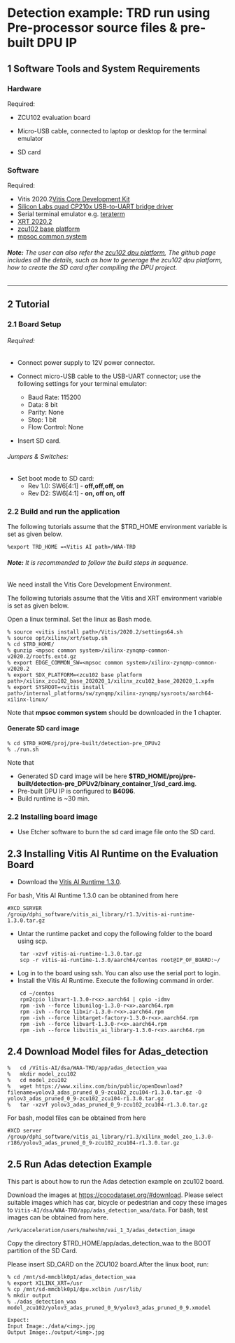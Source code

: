 # Detection example: TRD run using Pre-processor source files & pre-built DPU IP

## 1 Software Tools and System Requirements

### Hardware

Required:

- ZCU102 evaluation board

- Micro-USB cable, connected to laptop or desktop for the terminal emulator

- SD card

### Software

  Required:
  - Vitis 2020.2[Vitis Core Development Kit](https://www.xilinx.com/support/download/index.html/content/xilinx/en/downloadNav/vitis/2020-2.html) 
  - [Silicon Labs quad CP210x USB-to-UART bridge driver](http://www.silabs.com/products/mcu/Pages/USBtoUARTBridgeVCPDrivers.aspx)
  - Serial terminal emulator e.g. [teraterm](http://logmett.com/tera-term-the-latest-version)
  - [XRT 2020.2](https://github.com/Xilinx/XRT/tree/2020.2)
  - [zcu102 base platform](https://www.xilinx.com/support/download/index.html/content/xilinx/en/downloadNav/embedded-platforms.html)
  - [mpsoc common system](https://www.xilinx.com/member/forms/download/xef.html?filename=xilinx-zynqmp-common-v2020.2.tar.gz)


###### **Note:** The user can also refer the [zcu102 dpu platform](https://github.com/Xilinx/Vitis_Embedded_Platform_Source/tree/master/Xilinx_Official_Platforms/zcu102_dpu), The github page includes all the details, such as how to generage the zcu102 dpu platform, how to create the SD card after compiling the DPU project.
------


## 2 Tutorial

### 2.1 Board Setup

###### Required:

- Connect power supply to 12V power connector.

- Connect micro-USB cable to the USB-UART connector; use the following settings for your terminal emulator:

  - Baud Rate: 115200
  - Data: 8 bit
  - Parity: None
  - Stop: 1 bit
  - Flow Control: None

- Insert SD card.

###### Jumpers & Switches:

  - Set boot mode to SD card:
    - Rev 1.0: SW6[4:1] - **off,off,off, on**
    - Rev D2: SW6[4:1] - **on, off on, off**


### 2.2 Build and run the application

The following tutorials assume that the $TRD_HOME environment variable is set as given below.

```
%export TRD_HOME =<Vitis AI path>/WAA-TRD
```

###### **Note:** It is recommended to follow the build steps in sequence.

We need install the Vitis Core Development Environment.

The following tutorials assume that the Vitis and XRT environment variable is set as given below.

Open a linux terminal. Set the linux as Bash mode.

```
% source <vitis install path>/Vitis/2020.2/settings64.sh
% source opt/xilinx/xrt/setup.sh
% cd $TRD_HOME/
% gunzip <mpsoc common system>/xilinx-zynqmp-common-v2020.2/rootfs.ext4.gz
% export EDGE_COMMON_SW=<mpsoc common system>/xilinx-zynqmp-common-v2020.2 
% export SDX_PLATFORM=<zcu102 base platform path>/xilinx_zcu102_base_202020_1/xilinx_zcu102_base_202020_1.xpfm
% export SYSROOT=<vitis install path>/internal_platforms/sw/zynqmp/xilinx-zynqmp/sysroots/aarch64-xilinx-linux/
```
Note that **mpsoc common system** should be downloaded in the 1 chapter. 



#### Generate SD card image

```
% cd $TRD_HOME/proj/pre-built/detection-pre_DPUv2
% ./run.sh 
```
Note that 

- Generated SD card image will be here **$TRD_HOME/proj/pre-built/detection-pre_DPUv2/binary_container_1/sd_card.img**.
- Pre-built DPU IP is configured to **B4096**.
- Build runtime is ~30 min.

### 2.2 Installing board image
- Use Etcher software to burn the sd card image file onto the SD card.

## 2.3 Installing Vitis AI Runtime on the Evaluation Board

- Download the [Vitis AI Runtime 1.3.0](https::/www.xilinx.com). 

For bash, Vitis AI Runtime 1.3.0 can be obtanined from here

```
#XCD_SERVER
/group/dphi_software/vitis_ai_library/r1.3/vitis-ai-runtime-1.3.0.tar.gz
``` 
	
- Untar the runtime packet and copy the following folder to the board using scp.
```
	tar -xzvf vitis-ai-runtime-1.3.0.tar.gz
	scp -r vitis-ai-runtime-1.3.0/aarch64/centos root@IP_OF_BOARD:~/
```
- Log in to the board using ssh. You can also use the serial port to login.
- Install the Vitis AI Runtime. Execute the following command in order.
```
	cd ~/centos
    rpm2cpio libvart-1.3.0-r<x>.aarch64 | cpio -idmv
	rpm -ivh --force libunilog-1.3.0-r<x>.aarch64.rpm
	rpm -ivh --force libxir-1.3.0-r<x>.aarch64.rpm
	rpm -ivh --force libtarget-factory-1.3.0-r<x>.aarch64.rpm
	rpm -ivh --force libvart-1.3.0-r<x>.aarch64.rpm
	rpm -ivh --force libvitis_ai_library-1.3.0-r<x>.aarch64.rpm
```


## 2.4 Download Model files for Adas_detection

```
%	cd /Vitis-AI/dsa/WAA-TRD/app/adas_detection_waa
%	mkdir model_zcu102
%	cd model_zcu102
%	wget https://www.xilinx.com/bin/public/openDownload?filename=yolov3_adas_pruned_0_9-zcu102_zcu104-r1.3.0.tar.gz -O yolov3_adas_pruned_0_9-zcu102_zcu104-r1.3.0.tar.gz
%	tar -xzvf yolov3_adas_pruned_0_9-zcu102_zcu104-r1.3.0.tar.gz
```
For bash, model files can be obtained from here
```
#XCD server
/group/dphi_software/vitis_ai_library/r1.3/xilinx_model_zoo_1.3.0-r186/yolov3_adas_pruned_0_9-zcu102_zcu104-r1.3.0.tar.gz
```


## 2.5 Run Adas detection Example
This part is about how to run the Adas detection example on zcu102 board.

Download the images at https://cocodataset.org/#download. Please select suitable images which has car, bicycle or pedestrian and copy these images to `Vitis-AI/dsa/WAA-TRD/app/adas_detection_waa/data`. For bash, test images can be obtained from here.
```
/wrk/acceleration/users/maheshm/vai_1_3/adas_detection_image
```

Copy the directory $TRD_HOME/app/adas_detection_waa to the BOOT partition of the SD Card.

Please insert SD_CARD on the ZCU102 board.After the linux boot, run:

```
% cd /mnt/sd-mmcblk0p1/adas_detection_waa
% export XILINX_XRT=/usr
% cp /mnt/sd-mmcblk0p1/dpu.xclbin /usr/lib/
% mkdir output
% ./adas_detection_waa model_zcu102/yolov3_adas_pruned_0_9/yolov3_adas_pruned_0_9.xmodel

Expect: 
Input Image:./data/<img>.jpg
Output Image:./output/<img>.jpg

```